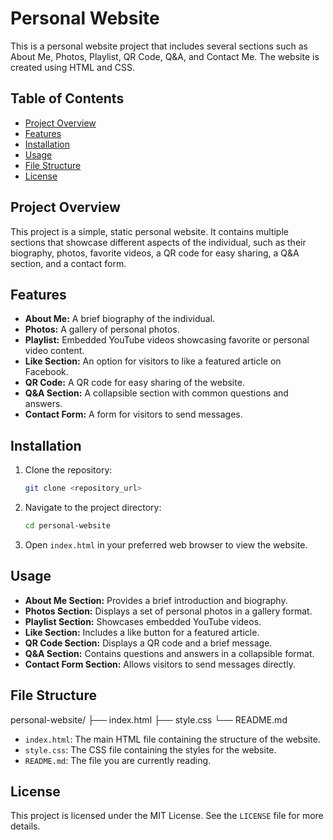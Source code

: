 # Personal Website

This is a personal website project that includes several sections such as About Me, Photos, Playlist, QR Code, Q&A, and Contact Me. The website is created using HTML and CSS.

## Table of Contents

- [Project Overview](#project-overview)
- [Features](#features)
- [Installation](#installation)
- [Usage](#usage)
- [File Structure](#file-structure)
- [License](#license)

## Project Overview

This project is a simple, static personal website. It contains multiple sections that showcase different aspects of the individual, such as their biography, photos, favorite videos, a QR code for easy sharing, a Q&A section, and a contact form.

## Features

- **About Me:** A brief biography of the individual.
- **Photos:** A gallery of personal photos.
- **Playlist:** Embedded YouTube videos showcasing favorite or personal video content.
- **Like Section:** An option for visitors to like a featured article on Facebook.
- **QR Code:** A QR code for easy sharing of the website.
- **Q&A Section:** A collapsible section with common questions and answers.
- **Contact Form:** A form for visitors to send messages.

## Installation

1. Clone the repository:
    ```bash
    git clone <repository_url>
    ```

2. Navigate to the project directory:
    ```bash
    cd personal-website
    ```

3. Open `index.html` in your preferred web browser to view the website.

## Usage

- **About Me Section:** Provides a brief introduction and biography.
- **Photos Section:** Displays a set of personal photos in a gallery format.
- **Playlist Section:** Showcases embedded YouTube videos.
- **Like Section:** Includes a like button for a featured article.
- **QR Code Section:** Displays a QR code and a brief message.
- **Q&A Section:** Contains questions and answers in a collapsible format.
- **Contact Form Section:** Allows visitors to send messages directly.

## File Structure

personal-website/
├── index.html
├── style.css
└── README.md

- `index.html`: The main HTML file containing the structure of the website.
- `style.css`: The CSS file containing the styles for the website.
- `README.md`: The file you are currently reading.

## License

This project is licensed under the MIT License. See the `LICENSE` file for more details.
